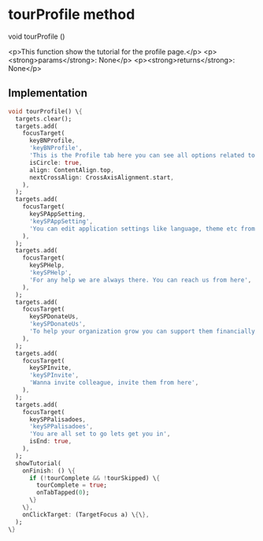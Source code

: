 


# tourProfile method








void tourProfile
()





\<p\>This function show the tutorial for the profile page.\</p\>
\<p\>\<strong\>params\</strong\>:
  None\</p\>
\<p\>\<strong\>returns\</strong\>:
  None\</p\>



## Implementation

```dart
void tourProfile() \{
  targets.clear();
  targets.add(
    focusTarget(
      keyBNProfile,
      'keyBNProfile',
      'This is the Profile tab here you can see all options related to account, app setting, invitation, help etc',
      isCircle: true,
      align: ContentAlign.top,
      nextCrossAlign: CrossAxisAlignment.start,
    ),
  );
  targets.add(
    focusTarget(
      keySPAppSetting,
      'keySPAppSetting',
      'You can edit application settings like language, theme etc from here',
    ),
  );
  targets.add(
    focusTarget(
      keySPHelp,
      'keySPHelp',
      'For any help we are always there. You can reach us from here',
    ),
  );
  targets.add(
    focusTarget(
      keySPDonateUs,
      'keySPDonateUs',
      'To help your organization grow you can support them financially from here',
    ),
  );
  targets.add(
    focusTarget(
      keySPInvite,
      'keySPInvite',
      'Wanna invite colleague, invite them from here',
    ),
  );
  targets.add(
    focusTarget(
      keySPPalisadoes,
      'keySPPalisadoes',
      'You are all set to go lets get you in',
      isEnd: true,
    ),
  );
  showTutorial(
    onFinish: () \{
      if (!tourComplete && !tourSkipped) \{
        tourComplete = true;
        onTabTapped(0);
      \}
    \},
    onClickTarget: (TargetFocus a) \{\},
  );
\}
```







